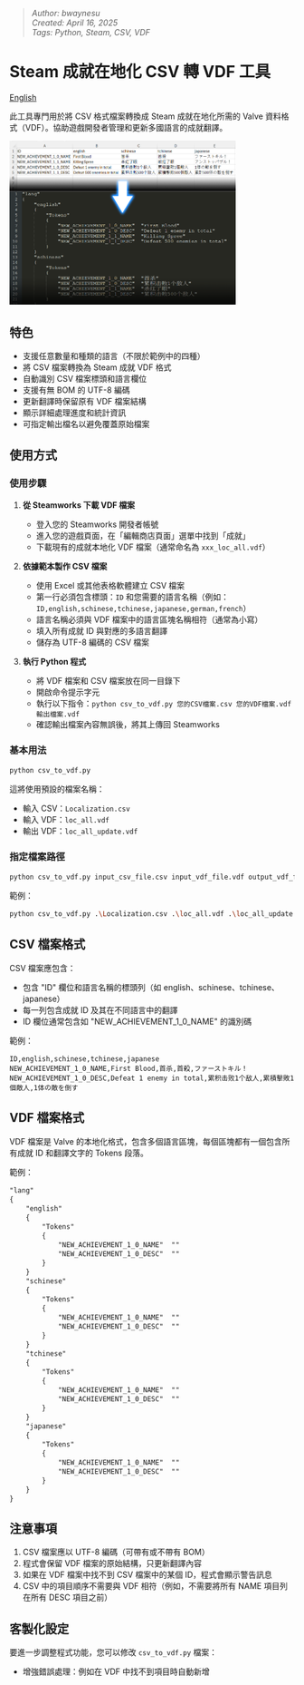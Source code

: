 > _Author: bwaynesu_  
> _Created: April 16, 2025_  
> _Tags: Python, Steam, CSV, VDF_  

# Steam 成就在地化 CSV 轉 VDF 工具

[English](README.md)

此工具專門用於將 CSV 格式檔案轉換成 Steam 成就在地化所需的 Valve 資料格式（VDF）。協助遊戲開發者管理和更新多國語言的成就翻譯。

<img width="400" src="./Preview//01.png">

## 特色

- 支援任意數量和種類的語言（不限於範例中的四種）
- 將 CSV 檔案轉換為 Steam 成就 VDF 格式
- 自動識別 CSV 檔案標頭和語言欄位
- 支援有無 BOM 的 UTF-8 編碼
- 更新翻譯時保留原有 VDF 檔案結構
- 顯示詳細處理進度和統計資訊
- 可指定輸出檔名以避免覆蓋原始檔案

## 使用方式

### 使用步驟

1. **從 Steamworks 下載 VDF 檔案**
   - 登入您的 Steamworks 開發者帳號
   - 進入您的遊戲頁面，在「編輯商店頁面」選單中找到「成就」
   - 下載現有的成就本地化 VDF 檔案（通常命名為 `xxx_loc_all.vdf`）

2. **依據範本製作 CSV 檔案**
   - 使用 Excel 或其他表格軟體建立 CSV 檔案
   - 第一行必須包含標頭：`ID` 和您需要的語言名稱（例如：`ID,english,schinese,tchinese,japanese,german,french`）
   - 語言名稱必須與 VDF 檔案中的語言區塊名稱相符（通常為小寫）
   - 填入所有成就 ID 與對應的多語言翻譯
   - 儲存為 UTF-8 編碼的 CSV 檔案

3. **執行 Python 程式**
   - 將 VDF 檔案和 CSV 檔案放在同一目錄下
   - 開啟命令提示字元
   - 執行以下指令：`python csv_to_vdf.py 您的CSV檔案.csv 您的VDF檔案.vdf 輸出檔案.vdf`
   - 確認輸出檔案內容無誤後，將其上傳回 Steamworks

### 基本用法

```bash
python csv_to_vdf.py
```

這將使用預設的檔案名稱：
- 輸入 CSV：`Localization.csv`
- 輸入 VDF：`loc_all.vdf`
- 輸出 VDF：`loc_all_update.vdf`

### 指定檔案路徑

```bash
python csv_to_vdf.py input_csv_file.csv input_vdf_file.vdf output_vdf_file.vdf
```

範例：
```bash
python csv_to_vdf.py .\Localization.csv .\loc_all.vdf .\loc_all_update.vdf
```

## CSV 檔案格式

CSV 檔案應包含：
- 包含 "ID" 欄位和語言名稱的標頭列（如 english、schinese、tchinese、japanese）
- 每一列包含成就 ID 及其在不同語言中的翻譯
- ID 欄位通常包含如 "NEW_ACHIEVEMENT_1_0_NAME" 的識別碼

範例：
```
ID,english,schinese,tchinese,japanese
NEW_ACHIEVEMENT_1_0_NAME,First Blood,首杀,首殺,ファーストキル！
NEW_ACHIEVEMENT_1_0_DESC,Defeat 1 enemy in total,累积击败1个敌人,累積擊敗1個敵人,1体の敵を倒す
```

## VDF 檔案格式

VDF 檔案是 Valve 的本地化格式，包含多個語言區塊，每個區塊都有一個包含所有成就 ID 和翻譯文字的 Tokens 段落。

範例：
```
"lang"
{
	"english"
	{
		"Tokens"
		{
			"NEW_ACHIEVEMENT_1_0_NAME"	""
			"NEW_ACHIEVEMENT_1_0_DESC"	""
		}
	}
	"schinese"
	{
		"Tokens"
		{
			"NEW_ACHIEVEMENT_1_0_NAME"	""
			"NEW_ACHIEVEMENT_1_0_DESC"	""
		}
	}
	"tchinese"
	{
		"Tokens"
		{
			"NEW_ACHIEVEMENT_1_0_NAME"	""
			"NEW_ACHIEVEMENT_1_0_DESC"	""
		}
	}
	"japanese"
	{
		"Tokens"
		{
			"NEW_ACHIEVEMENT_1_0_NAME"	""
			"NEW_ACHIEVEMENT_1_0_DESC"	""
		}
	}
}
```

## 注意事項

1. CSV 檔案應以 UTF-8 編碼（可帶有或不帶有 BOM）
2. 程式會保留 VDF 檔案的原始結構，只更新翻譯內容
3. 如果在 VDF 檔案中找不到 CSV 檔案中的某個 ID，程式會顯示警告訊息
4. CSV 中的項目順序不需要與 VDF 相符（例如，不需要將所有 NAME 項目列在所有 DESC 項目之前）

## 客製化設定

要進一步調整程式功能，您可以修改 `csv_to_vdf.py` 檔案：

- 增強錯誤處理：例如在 VDF 中找不到項目時自動新增
